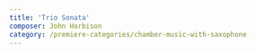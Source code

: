 ```yaml
---
title: 'Trio Sonata'
composer: John Harbison
category: /premiere-categories/chamber-music-with-saxophone
---
```

